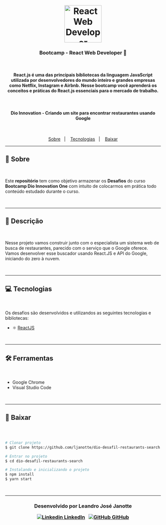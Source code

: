 <h1 align="center">
    <img alt="React Web Developer" src="https://hermes.digitalinnovation.one/tracks/320fdf33-1298-4ca7-8914-c4c1f2082d7c.png" width="120px" />
</h1>

<h3 align="center">
  Bootcamp - React Web Developer 🚀
</h3>

<br>

<h4 align="center">
React.js é uma das principais bibliotecas da linguagem JavaScript utilizada por desenvolvedores do mundo inteiro e grandes empresas como Netflix, Instagram e Airbnb. Nesse bootcamp você aprenderá os conceitos e práticas do React.js essenciais para o mercado de trabalho.
</h4>

<br>

<h4 align="center">
Dio Innovation - Criando um site para encontrar restaurantes usando Google
</h4>

<br>

<p align="center">
  <a href="https://github.com/ljanotte/dio-desafil-restaurants-search#-sobre">Sobre</a>&nbsp;&nbsp;&nbsp;|&nbsp;&nbsp;&nbsp;
  <a href="https://github.com/ljanotte/dio-desafil-restaurants-search#-tecnologias">Tecnologias</a>&nbsp;&nbsp;&nbsp;|&nbsp;&nbsp;&nbsp;
  <a href="https://github.com/ljanotte/dio-desafil-restaurants-search#-baixar">Baixar</a>
</p>

---

## 📝 Sobre 

<br>

Este **repositório** tem como objetivo armazenar os **Desafios** do curso **Bootcamp Dio Innovation One** com intuito de colocarmos em prática todo conteúdo estudado durante o curso.

<br>

---

## 📝 Descrição

<br>

 Nesse projeto vamos construir junto com o especialista um sistema web de busca de restaurantes, parecido com o serviço que o Google oferece. Vamos desenvolver esse buscador usando React.JS e API do Google, iniciando do zero à nuvem.

<br>

---

## 💻 Tecnologias 

<br>

Os desafios são desenvolvidos e utilizandos as seguintes tecnologias e bibliotecas:

- ⚛️ [ReactJS](https://reactjs.org/)

<br>

---

## 🛠 Ferramentas

<br>

- Google Chrome
- Visual Studio Code

<br>

---

## 💾 Baixar

<br>

```bash

# Clonar projeto
$ git clone https://github.com/ljanotte/dio-desafil-restaurants-search.git

# Entrar no projeto
$ cd dio-desafil-restaurants-search

# Instalando e inicializando o projeto
$ npm install
$ yarn start

```

<br>

---
<h3 align="center">

  Desenvolvido por Leandro José Janotte
  <br/>

  <a align="center">

   [![Linkedin](https://i.stack.imgur.com/gVE0j.png) LinkedIn](https://www.linkedin.com/in/leandrojanotte/)
&nbsp;
  [![GitHub](https://i.stack.imgur.com/tskMh.png) GitHub](https://github.com/ljanotte)
  </a>
</h3>